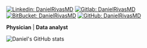 
[![Linkedin: DanielRivasMD](https://img.shields.io/badge/-DanielRivasMD-blue?style=flat-square&logo=Linkedin&logoColor=white&link=https://www.linkedin.com/in/daniel-rivas-b6306917b)](https://www.linkedin.com/in/daniel-rivas-b6306917b)
[![Gitlab: DanielRivasMD](https://img.shields.io/badge/-Gitlab-gray?style=flat-square&logo=gitlab&logoColor=white&link=https://gitlab.com/DanielRivasMD)](https://gitlab.com/DanielRivasMD)
[![BitBucket: DanielRivasMD](https://img.shields.io/badge/-BitBucket-gray?style=flat-square&log=bitbucket&logoColor=white&link=https://bitbucket.org/danielrivasmd)](https://bitbucket.org/danielrivasmd)
[![GitHub: DanielRivasMD](https://img.shields.io/github/followers/DanielRivasMD?label=follow&style=social)](https://github.com/DanielRivasMD)

**Physician** | **Data analyst**

<!-- <img align="center" width="80%" height="auto" src="https://wakatime.com/share/@7f2cbcfd-3faf-499f-a8be-32d3f01aee52/8f3e3612-c520-4b94-aab5-7acf97d9d03c.svg"> </img> -->

<!-- <br/> -->

<!--
<a href="https://www.linkedin.com/in/daniel-rivas-b6306917b/">
<img align="left" alt="Saket Prag" width="22px" src="https://cdn.jsdelivr.net/npm/simple-icons@v3/icons/linkedin.svg" />
</a>
<br />
-->

<!-- <br /> -->

![Daniel's GitHub stats](https://github-readme-stats.vercel.app/api?username=DanielRivasMD&show_icons=true&count_private=true&theme=cobalt)
